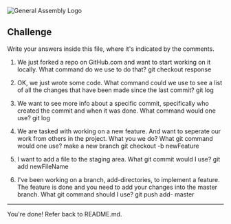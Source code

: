 ![General Assembly Logo](http://i.imgur.com/ke8USTq.png)

## Challenge

Write your answers inside this file, where it's indicated by the comments.

1. We just forked a repo on GitHub.com and want to start working on it locally. What command do we use to do that?
git checkout response

2. OK, we just wrote some code. What command could we use to see a list of all the changes that have been made since the last commit?
git log


3. We want to see more info about a specific commit, specifically who created the commit and when it was done. What command would one use?
git log

4. We are tasked with working on a new feature. And want to seperate our work from others in the project. What you we do? What git command would one use?
make a new branch
git checkout -b newFeature


5. I want to add a file to the staging area. What git commit would I use?
git add newFileName


6. I've been working on a branch, add-directories, to implement a feature. The feature is done and you need to add your changes into the master branch. What git command should I use?
git push add- master


<hr>

You're done! Refer back to README.md.
